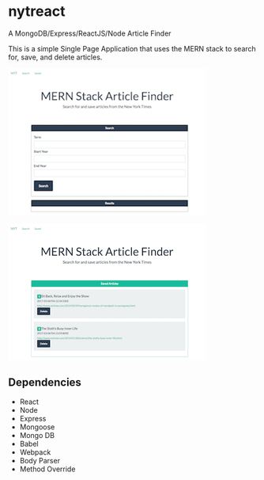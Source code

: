 # nytreact
A MongoDB/Express/ReactJS/Node Article Finder


This is a simple Single Page Application that uses the MERN stack to search for, save, and delete articles.

![home page](public/img/homepage.png?raw=true "Home View")

![saved page](public/img/savedpage.png?raw=true "Saved View")

## Dependencies

- React
- Node
- Express
- Mongoose
- Mongo DB
- Babel
- Webpack
- Body Parser
- Method Override


